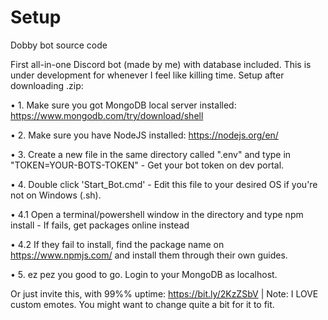# Setup
Dobby bot source code

First all-in-one Discord bot (made by me) with database included.
This is under development for whenever I feel like killing time.
Setup after downloading .zip:

• 1. Make sure you got MongoDB local server installed: https://www.mongodb.com/try/download/shell

• 2. Make sure you have NodeJS installed: https://nodejs.org/en/

• 3. Create a new file in the same directory called ".env" and type in "TOKEN=YOUR-BOTS-TOKEN" - Get your bot token on dev portal.

• 4. Double click 'Start_Bot.cmd' - Edit this file to your desired OS if you're not on Windows (.sh).

• 4.1 Open a terminal/powershell window in the directory and type npm install - If fails, get packages online instead

• 4.2 If they fail to install, find the package name on https://www.npmjs.com/ and install them through their own guides.

• 5. ez pez you good to go. Login to your MongoDB as localhost.

Or just invite this, with 99%% uptime: https://bit.ly/2KzZSbV | Note: I LOVE custom emotes. You might want to change quite a bit for it to fit.
